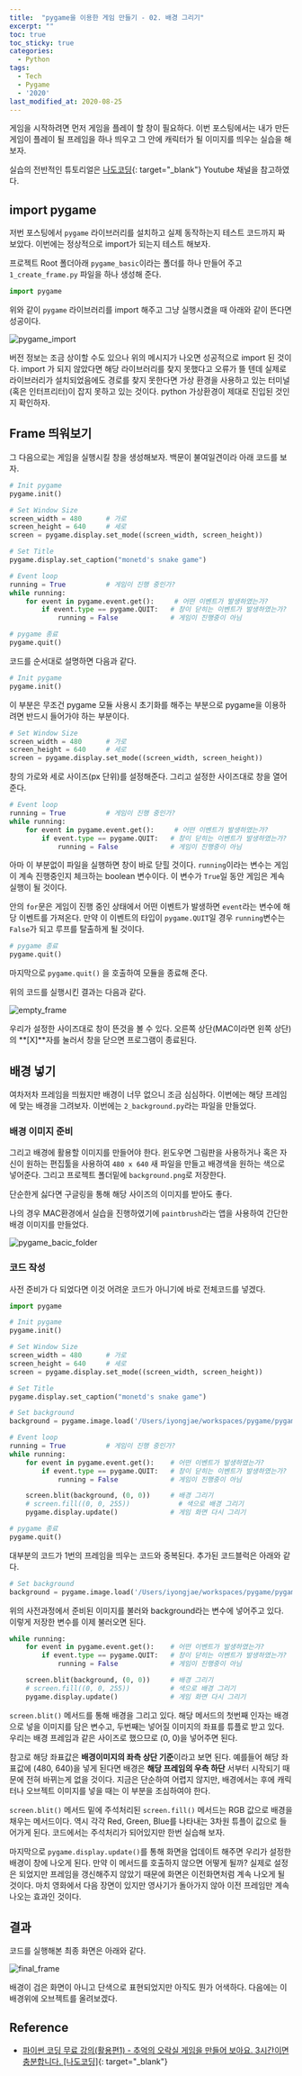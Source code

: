 ```yaml
---
title:  "pygame을 이용한 게임 만들기 - 02. 배경 그리기"
excerpt: ""
toc: true
toc_sticky: true
categories:
  - Python
tags:
  - Tech
  - Pygame
  - '2020'
last_modified_at: 2020-08-25
---
```


게임을 시작하려면 먼저 게임을 플레이 할 창이 필요하다.
이번 포스팅에서는 내가 만든 게임이 플레이 될 프레임을 하나 띄우고 그 안에 캐릭터가 될 이미지를 띄우는 실습을 해보자.

실습의 전반적인 튜토리얼은 [나도코딩](https://www.youtube.com/channel/UC7iAOLiALt2rtMVAWWl4pnw){: target="_blank"} Youtube 채널을 참고하였다.

## import pygame

저번 포스팅에서 `pygame` 라이브러리를 설치하고 실제 동작하는지 테스트 코드까지 짜 보았다. 이번에는 정상적으로 import가 되는지 테스트 해보자.

프로젝트 Root 폴더아래 `pygame_basic`이라는 폴더를 하나 만들어 주고 `1_create_frame.py` 파일을 하나 생성해 준다.

```python
import pygame
```

위와 같이 `pygame` 라이브러리를 import 해주고 그냥 실행시켰을 때 아래와 같이 뜬다면 성공이다.

![pygame_import](assets/images/2020/08/pygame-import.png)

버전 정보는 조금 상이할 수도 있으나 위의 메시지가 나오면 성공적으로 import 된 것이다. import 가 되지 않았다면 해당 라이브러리를 찾지 못했다고 오류가 뜰 텐데 실제로 라이브러리가 설치되었음에도 경로를 찾지 못한다면 가상 환경을 사용하고 있는 터미널(혹은 인터프리터)이 잡지 못하고 있는 것이다. python 가상환경이 제대로 진입된 것인지 확인하자.

## Frame 띄워보기

그 다음으로는 게임을 실행시킬 창을 생성해보자.
백문이 불여일견이라 아래 코드를 보자.

```python
# Init pygame
pygame.init()

# Set Window Size
screen_width = 480      # 가로
screen_height = 640     # 세로
screen = pygame.display.set_mode((screen_width, screen_height))

# Set Title
pygame.display.set_caption("monetd's snake game")

# Event loop
running = True          # 게임이 진행 중인가?
while running:
    for event in pygame.event.get():     # 어떤 이벤트가 발생하였는가?
        if event.type == pygame.QUIT:   # 창이 닫히는 이벤트가 발생하였는가?
            running = False             # 게임이 진행중이 아님

# pygame 종료
pygame.quit()
```

코드를 순서대로 설명하면 다음과 같다.

```python
# Init pygame
pygame.init()
```

이 부분은 무조건 pygame 모듈 사용시 초기화를 해주는 부분으로 pygame을 이용하려면 반드시 들어가야 하는 부분이다.

```python
# Set Window Size
screen_width = 480      # 가로
screen_height = 640     # 세로
screen = pygame.display.set_mode((screen_width, screen_height))
```

창의 가로와 세로 사이즈(px 단위)를 설정해준다. 그리고 설정한 사이즈대로 창을 열어준다.

```python
# Event loop
running = True          # 게임이 진행 중인가?
while running:
    for event in pygame.event.get():     # 어떤 이벤트가 발생하였는가?
        if event.type == pygame.QUIT:   # 창이 닫히는 이벤트가 발생하였는가?
            running = False             # 게임이 진행중이 아님
```

아마 이 부분없이 파일을 실행하면 창이 바로 닫힐 것이다.
`running`이라는 변수는 게임이 계속 진행중인지 체크하는 boolean 변수이다.
이 변수가 `True`일 동안 게임은 계속 실행이 될 것이다.

안의 `for`문은 게임이 진행 중인 상태에서 어떤 이벤트가 발생하면 `event`라는 변수에 해당 이벤트를 가져온다. 만약 이 이벤트의 타입이 `pygame.QUIT`일 경우 `running`변수는 `False`가 되고 루프를 탈출하게 될 것이다.

```python
# pygame 종료
pygame.quit()
```

마지막으로 `pygame.quit()` 을 호출하여 모듈을 종료해 준다.

위의 코드를 실행시킨 결과는 다음과 같다.

![empty_frame](assets/images/2020/08/empty-frame.png)

우리가 설정한 사이즈대로 창이 뜬것을 볼 수 있다.
오른쪽 상단(MAC이라면 왼쪽 상단)의 **[X]**자를 눌러서 창을 닫으면 프로그램이 종료된다.

## 배경 넣기

여차저차 프레임을 띄웠지만 배경이 너무 없으니 조금 심심하다.
이번에는 해당 프레임에 맞는 배경을 그려보자.
이번에는 `2_background.py`라는 파일을 만들었다.


### 배경 이미지 준비

그리고 배경에 활용할 이미지를 만들어야 한다.
윈도우면 그림판을 사용하거나 혹은 자신이 원하는 편집툴을 사용하여
`480 x 640` 새 파일을 만들고 배경색을 원하는 색으로 넣어준다.
그리고 프로젝트 폴더밑에 `background.png`로 저장한다.

단순한게 싫다면 구글링을 통해 해당 사이즈의 이미지를 받아도 좋다.

나의 경우 MAC환경에서 실습을 진행하였기에 `paintbrush`라는 앱을 사용하여 간단한 배경 이미지를 만들었다.

![pygame_bacic_folder](assets/images/2020/08/pygame-bacic-folder.png)

### 코드 작성

사전 준비가 다 되었다면
이것 어려운 코드가 아니기에 바로 전체코드를 넣겠다.

```python
import pygame

# Init pygame
pygame.init()

# Set Window Size
screen_width = 480      # 가로
screen_height = 640     # 세로
screen = pygame.display.set_mode((screen_width, screen_height))

# Set Title
pygame.display.set_caption("monetd's snake game")

# Set background
background = pygame.image.load('/Users/iyongjae/workspaces/pygame/pygame_basic/background.png')

# Event loop
running = True          # 게임이 진행 중인가?
while running:
    for event in pygame.event.get():    # 어떤 이벤트가 발생하였는가?
        if event.type == pygame.QUIT:   # 창이 닫히는 이벤트가 발생하였는가?
            running = False             # 게임이 진행중이 아님

    screen.blit(background, (0, 0))     # 배경 그리기
    # screen.fill((0, 0, 255))            # 색으로 배경 그리기
    pygame.display.update()             # 게임 화면 다시 그리기

# pygame 종료
pygame.quit()
```

대부분의 코드가 1번의 프레임을 띄우는 코드와 중복된다.
추가된 코드블럭은 아래와 같다.

```python
# Set background
background = pygame.image.load('/Users/iyongjae/workspaces/pygame/pygame_basic/background.png')
```

위의 사전과정에서 준비된 이미지를 불러와 background라는 변수에 넣어주고 있다.
이렇게 저장한 변수를 이제 불러오면 된다.

```python
while running:
    for event in pygame.event.get():    # 어떤 이벤트가 발생하였는가?
        if event.type == pygame.QUIT:   # 창이 닫히는 이벤트가 발생하였는가?
            running = False             # 게임이 진행중이 아님

    screen.blit(background, (0, 0))     # 배경 그리기
    # screen.fill((0, 0, 255))          # 색으로 배경 그리기
    pygame.display.update()             # 게임 화면 다시 그리기
```

`screen.blit()` 메서드를 통해 배경을 그리고 있다.
해당 메서드의 첫번째 인자는 배경으로 넣을 이미지를 담은 변수고, 두번째는 넣어질 이미지의 좌표를 튜플로 받고 있다. 우리는 배경 프레임과 같은 사이즈로 했으므로 (0, 0)을 넣어주면 된다.

참고로 해당 좌표값은 **배경이미지의 좌측 상단 기준**이라고 보면 된다.
예를들어 해당 좌표값에 (480, 640)을 넣게 된다면 배경은 **해당 프레임의 우측 하단** 서부터 시작되기 때문에 전혀 바뀌는게 없을 것이다. 지금은 단순하여 어렵지 않지만, 배경에서는 후에 캐릭터나 오브젝트 이미지를 넣을 때는 이 부분을 조심하여야 한다.

`screen.blit()` 메서드 밑에 주석처리된 `screen.fill()` 메서드는 RGB 값으로 배경을 채우는 메서드이다. 역시 각각 Red, Green, Blue를 나타내는 3차원 튜플이 값으로 들어가게 된다. 코드에서는 주석처리가 되어있지만 한번 실습해 보자.

마지막으로 `pygame.display.update()`를 통해 화면을 업데이트 해주면 우리가 설정한 배경이 창에 나오게 된다. 만약 이 메서드를 호출하지 않으면 어떻게 될까? 실제로 설정은 되었지만 프레임을 갱신해주지 않았기 때문에 화면은 이전화면처럼 계속 나오게 될 것이다. 마치 영화에서 다음 장면이 있지만 영사기가 돌아가지 않아 이전 프레임만 계속 나오는 효과인 것이다.

## 결과

코드를 실행해본 최종 화면은 아래와 같다.

![final_frame](assets/images/2020/08/final-frame.png)

배경이 검은 화면이 아니고 단색으로 표현되었지만 아직도 뭔가 어색하다.
다음에는 이 배경위에 오브젝트를 올려보겠다.

## Reference
- [파이썬 코딩 무료 강의(활용편1) - 추억의 오락실 게임을 만들어 보아요. 3시간이면 충분합니다. [나도코딩]](https://youtu.be/Dkx8Pl6QKW0){: target="_blank"}
